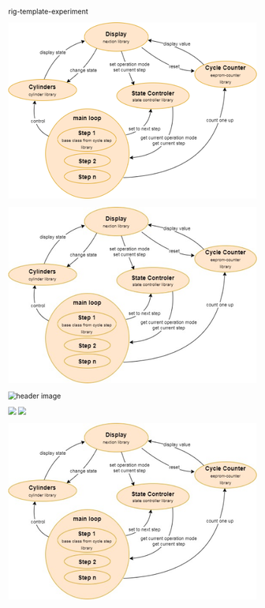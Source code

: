 rig-template-experiment

![architecture](pics/architecture.png)

![architecture](pics/architecture.jpg)

![header image](https://raw.github.com/chischte/master/architecture.jpg)

<img src="pics/myimage.jpg">

<img src="pics/myimage.png">


<img
src="pics/architecture.jpg"
raw=true
alt="Subject Pronouns"
style="margin-right: 10px;"
/>

